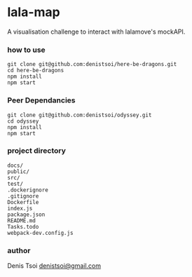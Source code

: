 # lala-map

A visualisation challenge to interact with lalamove's mockAPI.

### how to use

    git clone git@github.com:denistsoi/here-be-dragons.git
    cd here-be-dragons
    npm install
    npm start


### Peer Dependancies

    git clone git@github.com:denistsoi/odyssey.git
    cd odyssey
    npm install
    npm start

### project directory

    docs/
    public/
    src/
    test/
    .dockerignore
    .gitignore
    Dockerfile
    index.js
    package.json
    README.md
    Tasks.todo
    webpack-dev.config.js



### author
Denis Tsoi <denistsoi@gmail.com>